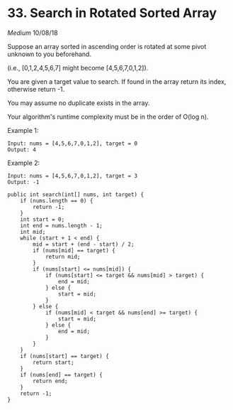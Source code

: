 # 33. Search in Rotated Sorted Array
*Medium*
10/08/18

Suppose an array sorted in ascending order is rotated at some pivot unknown to you beforehand.

(i.e., [0,1,2,4,5,6,7] might become [4,5,6,7,0,1,2]).

You are given a target value to search. If found in the array return its index, otherwise return -1.

You may assume no duplicate exists in the array.

Your algorithm's runtime complexity must be in the order of O(log n).

Example 1:
```
Input: nums = [4,5,6,7,0,1,2], target = 0
Output: 4
```
Example 2:
```
Input: nums = [4,5,6,7,0,1,2], target = 3
Output: -1
```

```
public int search(int[] nums, int target) {
    if (nums.length == 0) {
        return -1;
    }
    int start = 0;
    int end = nums.length - 1;
    int mid;
    while (start + 1 < end) {
        mid = start + (end - start) / 2;
        if (nums[mid] == target) {
            return mid;
        }
        if (nums[start] <= nums[mid]) {
            if (nums[start] <= target && nums[mid] > target) {
                end = mid;
            } else {
                start = mid;
            }
        } else {
            if (nums[mid] < target && nums[end] >= target) {
                start = mid;
            } else {
                end = mid;
            }
        }
    }
    if (nums[start] == target) {
        return start;
    }
    if (nums[end] == target) {
        return end;
    }
    return -1;
}
```
